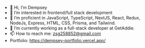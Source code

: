 - 👋 Hi, I’m Dempsey
- 👀 I’m interested in frontend/full stack development
- 🌱 I’m proficient in JavaScript, TypeScript, NextJS, React, Redux, NodeJs, Express, HTML, CSS, Prisma, and Tailwind.
- 💞️ I’m currently working as a full-stack developer at GetAddie.
- 📫 How to reach me: zsg258852@gmail.com
- Portfolio: https://dempsey-portfolio.vercel.app/


<!---
zsg0428/zsg0428 is a ✨ special ✨ repository because its `README.md` (this file) appears on your GitHub profile.
You can click the Preview link to take a look at your changes.
--->
